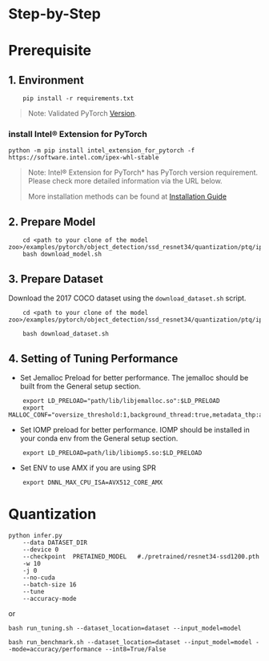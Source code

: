 Step-by-Step
============

# Prerequisite

## 1. Environment
```
    pip install -r requirements.txt
```
> Note: Validated PyTorch [Version](/docs/source/installation_guide.md#validated-software-environment).
> 
### install Intel® Extension for PyTorch
```shell position-relative
python -m pip install intel_extension_for_pytorch -f https://software.intel.com/ipex-whl-stable
```

   > Note: Intel® Extension for PyTorch* has PyTorch version requirement. Please check more detailed information via the URL below.
   >
   > More installation methods can be found at [Installation Guide](https://intel.github.io/intel-extension-for-pytorch/1.12.0/tutorials/installation.html)
   >

## 2. Prepare Model

```
    cd <path to your clone of the model zoo>/examples/pytorch/object_detection/ssd_resnet34/quantization/ptq/ipex
    bash download_model.sh
```

## 3. Prepare Dataset
Download the 2017 COCO dataset using the `download_dataset.sh` script. 

```
    cd <path to your clone of the model zoo>/examples/pytorch/object_detection/ssd_resnet34/quantization/ptq/ipex

    bash download_dataset.sh
```

## 4. Setting of Tuning Performance
- Set Jemalloc Preload for better performance. The jemalloc should be built from the General setup section.

```
    export LD_PRELOAD="path/lib/libjemalloc.so":$LD_PRELOAD
    export MALLOC_CONF="oversize_threshold:1,background_thread:true,metadata_thp:auto,dirty_decay_ms:9000000000,muzzy_decay_ms:9000000000"
```

- Set IOMP preload for better performance. IOMP should be installed in your conda env from the General setup section.
```
    export LD_PRELOAD=path/lib/libiomp5.so:$LD_PRELOAD
```

- Set ENV to use AMX if you are using SPR
```
    export DNNL_MAX_CPU_ISA=AVX512_CORE_AMX
```

# Quantization


```
python infer.py
    --data DATASET_DIR
    --device 0
    --checkpoint  PRETAINED_MODEL   #./pretrained/resnet34-ssd1200.pth 
    -w 10 
    -j 0 
    --no-cuda 
    --batch-size 16 
    --tune 
    --accuracy-mode
```

or

```
bash run_tuning.sh --dataset_location=dataset --input_model=model
```

```
bash run_benchmark.sh --dataset_location=dataset --input_model=model --mode=accuracy/performance --int8=True/False
```
